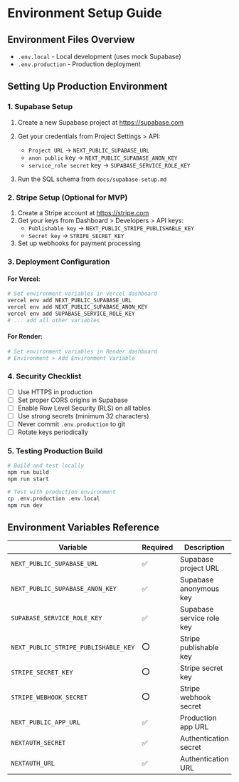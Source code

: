 # Environment Setup Guide

## Environment Files Overview

- `.env.local` - Local development (uses mock Supabase)
- `.env.production` - Production deployment

## Setting Up Production Environment

### 1. Supabase Setup

1. Create a new Supabase project at https://supabase.com
2. Get your credentials from Project Settings > API:
   - `Project URL` → `NEXT_PUBLIC_SUPABASE_URL`
   - `anon public` key → `NEXT_PUBLIC_SUPABASE_ANON_KEY`
   - `service_role secret` key → `SUPABASE_SERVICE_ROLE_KEY`

3. Run the SQL schema from `docs/supabase-setup.md`

### 2. Stripe Setup (Optional for MVP)

1. Create a Stripe account at https://stripe.com
2. Get your keys from Dashboard > Developers > API keys:
   - `Publishable key` → `NEXT_PUBLIC_STRIPE_PUBLISHABLE_KEY`
   - `Secret key` → `STRIPE_SECRET_KEY`
3. Set up webhooks for payment processing

### 3. Deployment Configuration

#### For Vercel:
```bash
# Set environment variables in Vercel dashboard
vercel env add NEXT_PUBLIC_SUPABASE_URL
vercel env add NEXT_PUBLIC_SUPABASE_ANON_KEY
vercel env add SUPABASE_SERVICE_ROLE_KEY
# ... add all other variables
```

#### For Render:
```bash
# Set environment variables in Render dashboard
# Environment > Add Environment Variable
```

### 4. Security Checklist

- [ ] Use HTTPS in production
- [ ] Set proper CORS origins in Supabase
- [ ] Enable Row Level Security (RLS) on all tables
- [ ] Use strong secrets (minimum 32 characters)
- [ ] Never commit `.env.production` to git
- [ ] Rotate keys periodically

### 5. Testing Production Build

```bash
# Build and test locally
npm run build
npm run start

# Test with production environment
cp .env.production .env.local
npm run dev
```

## Environment Variables Reference

| Variable | Required | Description |
|----------|----------|-------------|
| `NEXT_PUBLIC_SUPABASE_URL` | ✅ | Supabase project URL |
| `NEXT_PUBLIC_SUPABASE_ANON_KEY` | ✅ | Supabase anonymous key |
| `SUPABASE_SERVICE_ROLE_KEY` | ✅ | Supabase service role key |
| `NEXT_PUBLIC_STRIPE_PUBLISHABLE_KEY` | ⭕ | Stripe publishable key |
| `STRIPE_SECRET_KEY` | ⭕ | Stripe secret key |
| `STRIPE_WEBHOOK_SECRET` | ⭕ | Stripe webhook secret |
| `NEXT_PUBLIC_APP_URL` | ✅ | Production app URL |
| `NEXTAUTH_SECRET` | ✅ | Authentication secret |
| `NEXTAUTH_URL` | ✅ | Authentication URL |